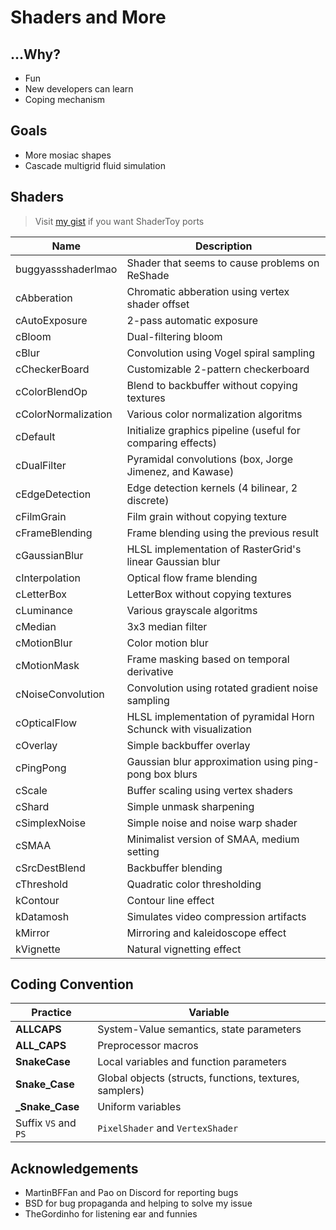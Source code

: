 
# Shaders and More

## ...Why?

+ Fun
+ New developers can learn
+ Coping mechanism

## Goals

+ More mosiac shapes
+ Cascade multigrid fluid simulation

## Shaders

> Visit [my gist](https://gist.github.com/brimson) if you want ShaderToy ports

Name|Description
----|-----------
buggyassshaderlmao  | Shader that seems to cause problems on ReShade
cAbberation         | Chromatic abberation using vertex shader offset
cAutoExposure       | 2-pass automatic exposure
cBloom              | Dual-filtering bloom
cBlur               | Convolution using Vogel spiral sampling
cCheckerBoard       | Customizable 2-pattern checkerboard
cColorBlendOp       | Blend to backbuffer without copying textures
cColorNormalization | Various color normalization algoritms
cDefault            | Initialize graphics pipeline (useful for comparing effects)
cDualFilter         | Pyramidal convolutions (box, Jorge Jimenez, and Kawase)
cEdgeDetection      | Edge detection kernels (4 bilinear, 2 discrete)
cFilmGrain          | Film grain without copying texture
cFrameBlending      | Frame blending using the previous result
cGaussianBlur       | HLSL implementation of RasterGrid's linear Gaussian blur
cInterpolation      | Optical flow frame blending
cLetterBox          | LetterBox without copying textures
cLuminance          | Various grayscale algoritms
cMedian             | 3x3 median filter
cMotionBlur         | Color motion blur
cMotionMask         | Frame masking based on temporal derivative
cNoiseConvolution   | Convolution using rotated gradient noise sampling
cOpticalFlow        | HLSL implementation of pyramidal Horn Schunck with visualization
cOverlay            | Simple backbuffer overlay
cPingPong           | Gaussian blur approximation using ping-pong box blurs
cScale              | Buffer scaling using vertex shaders
cShard              | Simple unmask sharpening
cSimplexNoise       | Simple noise and noise warp shader
cSMAA               | Minimalist version of SMAA, medium setting
cSrcDestBlend       | Backbuffer blending
cThreshold          | Quadratic color thresholding
kContour            | Contour line effect
kDatamosh           | Simulates video compression artifacts
kMirror             | Mirroring and kaleidoscope effect
kVignette           | Natural vignetting effect

## Coding Convention

Practice | Variable
-------- | --------
**ALLCAPS**     | System-Value semantics, state parameters
**ALL_CAPS**    | Preprocessor macros
**SnakeCase**   | Local variables and function parameters
**Snake_Case**  | Global objects (structs, functions, textures, samplers)
**_Snake_Case** | Uniform variables
Suffix `VS` and `PS` | `PixelShader` and `VertexShader`

## Acknowledgements

+ MartinBFFan and Pao on Discord for reporting bugs
+ BSD for bug propaganda and helping to solve my issue
+ TheGordinho for listening ear and funnies
